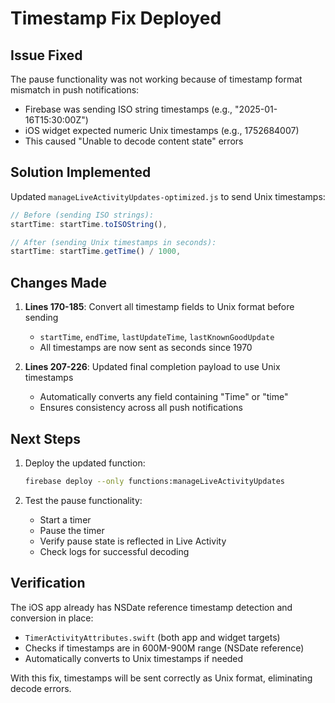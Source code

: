 # Timestamp Fix Deployed

## Issue Fixed
The pause functionality was not working because of timestamp format mismatch in push notifications:
- Firebase was sending ISO string timestamps (e.g., "2025-01-16T15:30:00Z")
- iOS widget expected numeric Unix timestamps (e.g., 1752684007)
- This caused "Unable to decode content state" errors

## Solution Implemented
Updated `manageLiveActivityUpdates-optimized.js` to send Unix timestamps:

```javascript
// Before (sending ISO strings):
startTime: startTime.toISOString(),

// After (sending Unix timestamps in seconds):
startTime: startTime.getTime() / 1000,
```

## Changes Made
1. **Lines 170-185**: Convert all timestamp fields to Unix format before sending
   - `startTime`, `endTime`, `lastUpdateTime`, `lastKnownGoodUpdate`
   - All timestamps are now sent as seconds since 1970

2. **Lines 207-226**: Updated final completion payload to use Unix timestamps
   - Automatically converts any field containing "Time" or "time"
   - Ensures consistency across all push notifications

## Next Steps
1. Deploy the updated function:
   ```bash
   firebase deploy --only functions:manageLiveActivityUpdates
   ```

2. Test the pause functionality:
   - Start a timer
   - Pause the timer
   - Verify pause state is reflected in Live Activity
   - Check logs for successful decoding

## Verification
The iOS app already has NSDate reference timestamp detection and conversion in place:
- `TimerActivityAttributes.swift` (both app and widget targets)
- Checks if timestamps are in 600M-900M range (NSDate reference)
- Automatically converts to Unix timestamps if needed

With this fix, timestamps will be sent correctly as Unix format, eliminating decode errors.
